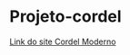 # Projeto-cordel
 
<a href="https://devmiltoncardim.github.io/Projeto-cordel">Link do site Cordel Moderno</a>